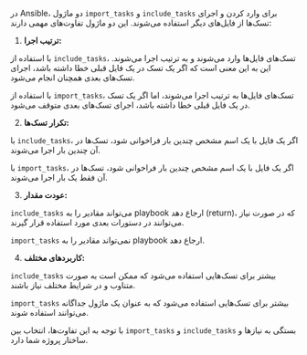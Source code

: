 در Ansible، دو ماژول `import_tasks` و `include_tasks` برای وارد کردن و اجرای تسک‌ها از فایل‌های دیگر استفاده می‌شوند. این دو ماژول تفاوت‌های مهمی دارند:

1. **ترتیب اجرا:**

با استفاده از `include_tasks`، تسک‌های فایل‌ها وارد می‌شوند و به ترتیب اجرا می‌شوند. این به این معنی است که اگر یک تسک در یک فایل قبلی خطا داشته باشد، اجرای تسک‌های بعدی همچنان انجام می‌شود.
   
 با استفاده از `import_tasks`، تسک‌های فایل‌ها به ترتیب اجرا می‌شوند، اما اگر یک تسک در یک فایل قبلی خطا داشته باشد، اجرای تسک‌های بعدی متوقف می‌شود.

2. **تکرار تسک‌ها:**

با `include_tasks`، اگر یک فایل با یک اسم مشخص چندین بار فراخوانی شود، تسک‌ها در آن چندین بار اجرا می‌شوند.
   
 با `import_tasks`، اگر یک فایل با یک اسم مشخص چندین بار فراخوانی شود، تسک‌ها در آن فقط یک بار اجرا می‌شوند.

3. **عودت مقدار:**

`include_tasks` می‌تواند مقادیر را به playbook ارجاع دهد (return)، که در صورت نیاز می‌توانند در دستورات بعدی مورد استفاده قرار گیرند.
   
`import_tasks` نمی‌تواند مقادیر را به playbook ارجاع دهد.

4. **کاربردهای مختلف:**

`include_tasks` بیشتر برای تسک‌هایی استفاده می‌شود که ممکن است به صورت متناوب و در شرایط مختلف نیاز باشند.
   
`import_tasks` بیشتر برای تسک‌هایی استفاده می‌شود که به عنوان یک ماژول جداگانه می‌توانند استفاده شوند.

با توجه به این تفاوت‌ها، انتخاب بین `import_tasks` و `include_tasks` بستگی به نیاز‌ها و ساختار پروژه شما دارد.
